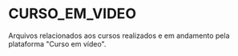 # CURSO_EM_VIDEO
 Arquivos relacionados aos cursos realizados e em andamento pela plataforma "Curso em vídeo".
